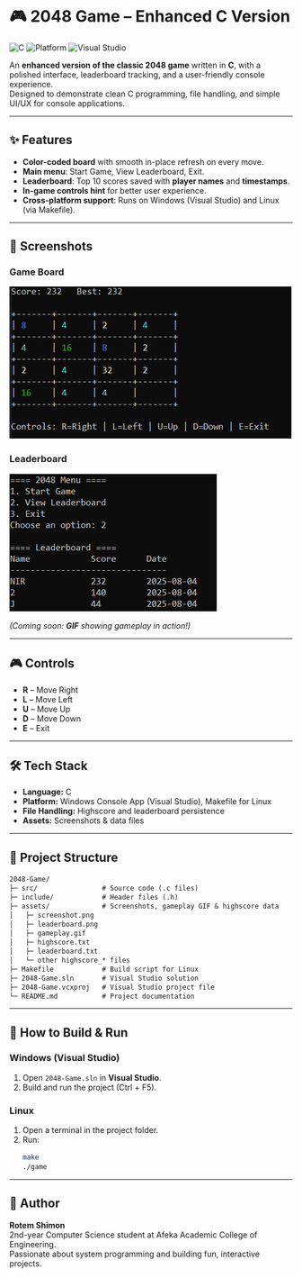 # 🎮 2048 Game – Enhanced C Version

![C](https://img.shields.io/badge/Language-C-blue?logo=c)
![Platform](https://img.shields.io/badge/Platform-Windows%20%7C%20Linux-lightgrey)
![Visual Studio](https://img.shields.io/badge/IDE-Visual%20Studio-purple?logo=visualstudio)

An **enhanced version of the classic 2048 game** written in **C**, with a polished interface, leaderboard tracking, and a user-friendly console experience.  
Designed to demonstrate clean C programming, file handling, and simple UI/UX for console applications.

---

## ✨ Features
- **Color-coded board** with smooth in-place refresh on every move.
- **Main menu**: Start Game, View Leaderboard, Exit.
- **Leaderboard**: Top 10 scores saved with **player names** and **timestamps**.
- **In-game controls hint** for better user experience.
- **Cross-platform support**: Runs on Windows (Visual Studio) and Linux (via Makefile).

---

## 📸 Screenshots
### Game Board  
![Game Screenshot](assets/screenshot.png)  

### Leaderboard  
![Leaderboard Screenshot](assets/leaderboard.png)  

*(Coming soon: **GIF** showing gameplay in action!)*

---

## 🎮 Controls
- **R** – Move Right  
- **L** – Move Left  
- **U** – Move Up  
- **D** – Move Down  
- **E** – Exit  

---

## 🛠️ Tech Stack
- **Language:** C  
- **Platform:** Windows Console App (Visual Studio), Makefile for Linux  
- **File Handling:** Highscore and leaderboard persistence  
- **Assets:** Screenshots & data files  

---

## 📂 Project Structure
```
2048-Game/
├─ src/                # Source code (.c files)
├─ include/            # Header files (.h)
├─ assets/             # Screenshots, gameplay GIF & highscore data
│   ├─ screenshot.png
│   ├─ leaderboard.png
│   ├─ gameplay.gif
│   ├─ highscore.txt
│   ├─ leaderboard.txt
│   └─ other highscore_* files
├─ Makefile            # Build script for Linux
├─ 2048-Game.sln       # Visual Studio solution
├─ 2048-Game.vcxproj   # Visual Studio project file
└─ README.md           # Project documentation
```

---

## 🚀 How to Build & Run

### **Windows (Visual Studio)**
1. Open `2048-Game.sln` in **Visual Studio**.
2. Build and run the project (Ctrl + F5).

### **Linux**
1. Open a terminal in the project folder.
2. Run:
   ```bash
   make
   ./game
   ```

---

## 📜 Author
**Rotem Shimon**  
2nd-year Computer Science student at Afeka Academic College of Engineering.  
Passionate about system programming and building fun, interactive projects.
